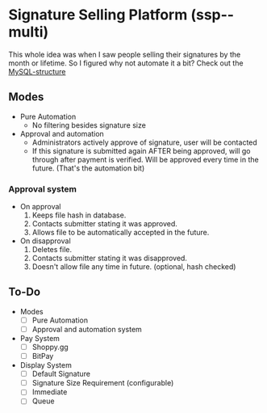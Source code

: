 # Signature Selling Platform (ssp--multi)
This whole idea was when I saw people selling their signatures by the month or lifetime.
So I figured why not automate it a bit?
Check out the [MySQL-structure](mysql-structure.md)

## Modes
- Pure Automation
  - No filtering besides signature size
- Approval and automation
  - Administrators actively approve of signature, user will be contacted
  - If this signature is submitted again AFTER being approved, will go through after payment is verified. Will be approved every time in the future. (That's the automation bit)

### Approval system
- On approval
  1. Keeps file hash in database.
  2. Contacts submitter stating it was approved.
  3. Allows file to be automatically accepted in the future.
- On disapproval
  1. Deletes file.
  2. Contacts submitter stating it was disapproved.
  3. Doesn't allow file any time in future. (optional, hash checked)

## To-Do
- Modes
  - [ ] Pure Automation
  - [ ] Approval and automation system
- Pay System
  - [ ] Shoppy.gg
  - [ ] BitPay
- Display System
  - [ ] Default Signature
  - [ ] Signature Size Requirement (configurable)
  - [ ] Immediate
  - [ ] Queue